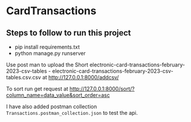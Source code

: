 # CardTransactions

## Steps to follow to run this project
  - pip install requirements.txt
  - python manage.py runserver
  
Use post man to upload the Short electronic-card-transactions-february-2023-csv-tables - electronic-card-transactions-february-2023-csv-tables.csv.csv 
at http://127.0.0.1:8000/addcsv/

To sort run get request at http://127.0.0.1:8000/sort/?column_name=data_value&sort_order=asc
 
I have also added postman collection `Transactions.postman_collection.json` to test the api.
